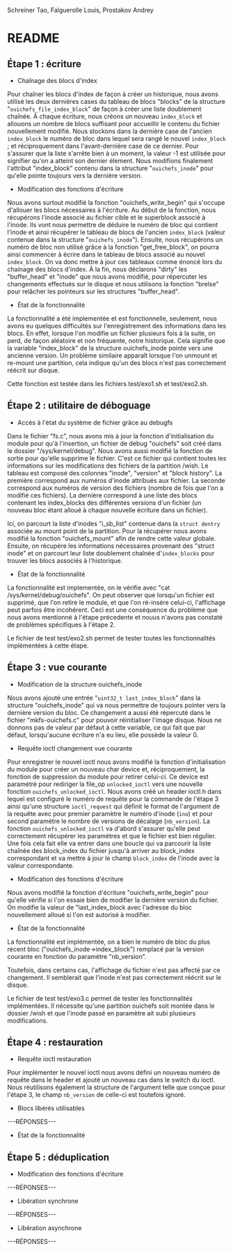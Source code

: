 
Schreiner Tao, Falguerolle Louis, Prostakov Andrey

README
======

Étape 1 : écriture
------------------

* Chaînage des blocs d'index

Pour chaîner les blocs d'index de façon à créer un historique, nous avons 
utilisé les deux dernières cases du tableau de blocs "blocks" de la structure 
"`ouichefs_file_index_block`" de façon à créer une liste doublement chaînée.
À chaque écriture, nous créons un nouveau `index_block` et allouons un nombre de blocs
suffisant pour accueillir le contenu du fichier nouvellement modifié.
Nous stockons dans la dernière case de l'ancien `index_block` le numéro de bloc dans
lequel sera rangé le nouvel `index_block` ; et réciproquement dans l'avant-dernière
case de ce dernier. Pour s'assurer que la liste s'arrête bien à un moment, la valeur
-1 est utilisée pour signifier qu'on a atteint son dernier élement.
Nous modifions finalement l'attribut "index_block" contenu dans la structure 
"`ouichefs_inode`" pour qu'elle pointe toujours vers la dernière version.

* Modification des fonctions d'écriture

Nous avons surtout modifié la fonction "ouichefs_write_begin" qui s'occupe 
d'allouer les blocs nécessaires à l'écriture. Au début de la fonction, nous 
récupérons l'inode associé au fichier cible et le superblock associé à l'inode.
Ils vont nous permettre de déduire le numéro de bloc qui contient l'inode et
ainsi récupérer le tableau de blocs de l'ancien `index_block` (valeur contenue 
dans la structure "`ouichefs_inode`"). Ensuite, nous récupérons un numéro de bloc
non utilisé grâce à la fonction "get_free_block", on pourra ainsi commencer à
écrire dans le tableau de blocs associé au nouvel `index_block`.
On va donc mettre à jour ces tableaux comme énoncé lors du chainage des blocs d'index.
À la fin, nous déclarons "dirty" les "buffer_head" et "inode" que nous avons modifié,
pour répercuter les changements effectués sur le disque et nous utilisons la fonction
"brelse" pour relâcher les pointeurs sur les structures "buffer_head".

* État de la fonctionnalité

La fonctionnalité a été implementée et est fonctionnelle, seulement, 
nous avons eu quelques difficultés sur l'enregistrement des informations dans les blocs.
En effet, lorsque l'on modifie un fichier plusieurs fois à la suite, 
on perd, de façon aléatoire et non fréquente, notre historique. Cela signifie 
que la variable "index_block" de la structure ouichefs_inode pointe vers une ancienne version.
Un problème similaire apparaît lorsque l'on unmount et re-mount une partition, cela
indique qu'un des blocs n'est pas correctement réécrit sur disque.

Cette fonction est testée dans les fichiers test/exo1.sh et test/exo2.sh.

Étape 2 : utilitaire de déboguage
---------------------------------

* Accès à l'état du système de fichier grâce au debugfs

Dans le fichier "fs.c", nous avons mis à jour la fonction d'initialisation du module pour
qu'à l'insertion, un fichier de debug "ouichefs" soit créé dans le dossier "/sys/kernel/debug". 
Nous avons aussi modifié la fonction de sortie pour qu'elle supprime le fichier. 
C'est ce fichier qui contient toutes les informations sur les modifications des fichiers de la partition /wish. 
Le tableau est composé des colonnes "inode", "version" et "block history".
La première correspond aux numéros d'inode attribués aux fichier.
La seconde correspond aux numéros de version des fichiers (nombre de fois que l'on a modifié ces fichiers).
La dernière correspond à une liste des blocs contenant les index_blocks des différentes
versions d'un fichier (un nouveau bloc étant alloué à chaque nouvelle écriture dans un fichier).

Ici, on parcourt la liste d'inodes "i_sb_list" contenue dans la `struct dentry` associée au mount point
de la partition. Pour la récupérer nous avons modifié la fonction "ouichefs_mount" afin de rendre cette valeur globale. 
Ensuite, on récupère les informations nécessaires provenant des "struct inode"
et on parcourt leur liste doublement chaînée d'`index_blocks` pour trouver les blocs associés à l'historique.

* État de la fonctionnalité

La fonctionnalité est implementée, on le vérifie avec "cat /sys/kernel/debug/ouichefs".
On peut observer que lorsqu'un fichier est supprimé, que l'on retire le module, et que l'on ré-insére celui-ci,
l'affichage peut parfois être incohérent.
Ceci est une conséquence du problème que nous avons mentionné à l'étape précedente et nouus n'avons pas
constaté de problèmes spécifiques à l'étape 2.

Le fichier de test test/exo2.sh permet de tester toutes les fonctionnalités
implémentées à cette étape.

Étape 3 : vue courante
----------------------

* Modification de la structure ouichefs_inode

Nous avons ajouté une entrée "`uint32_t last_index_block`" dans la structure "ouichefs_inode" qui va nous permettre de
toujours pointer vers la dernière version du bloc. Ce changement a aussi été répercuté dans le fichier "mkfs-ouichefs.c"
pour pouvoir réinitialiser l'image disque.
Nous ne donnons pas de valeur par défaut à cette variable, ce qui fait que par défaut, lorsqu'aucune écriture n'a eu
lieu, elle possède la valeur 0.

* Requête ioctl changement vue courante

Pour enregistrer le nouvel ioctl nous avons modifié la fonction d'initialisation du module pour créer un nouveau char device
et, réciproquement, la fonction de suppression du module pour retirer celui-ci. 
Ce device est paramétré pour rediriger la file_op `unlocked_ioctl` vers une nouvelle fonction `ouichefs_unlocked_ioctl`.
Nous avons créé un header ioctl.h dans lequel est configuré le numéro de requête pour la commande de l'étape 3 ainsi
qu'une structure `ioctl_request` qui définit le format de l'argument de la requête avec pour premier paramètre le
numéro d'inode (`ino`) et pour second paramètre le nombre de versions de décalage (`nb_version`).
La fonction `ouichefs_unlocked_ioctl` va d'abord s'assurer qu'elle peut correctement récupérer les paramètres et que
le fichier est bien régulier. Une fois cela fait elle va entrer dans une boucle qui va parcourir la liste chaînée
des block_index du fichier jusqu'à arriver au block_index correspondant et va mettre à jour le champ `block_index`
de l'inode avec la valeur correspondante.

* Modification des fonctions d'écriture

Nous avons modifié la fonction d'écriture "ouichefs_write_begin" pour qu'elle vérifie si l'on essaie bien de modifier la dernière version du fichier.
On modifie la valeur de "last_index_block avec l'adresse du bloc nouvellement alloué si l'on est autorisé à modifier.

* État de la fonctionnalité

La fonctionnalité est implémentée, on a bien le numéro de bloc du plus récent bloc ("ouichefs_inode->index_block") remplacé par la version courante en fonction du paramètre "nb_version".

Toutefois, dans certains cas, l'affichage du fichier n'est pas affecté par ce changement. Il semblerait que l'inode 
n'est pas correctement réécrit sur le disque.

Le fichier de test test/exo3.c permet de tester les fonctionnalités implémentées.
Il nécessite qu'une partition ouichefs soit montée dans le dossier /wish
et que l'inode passé en paramètre ait subi plusieurs modifications.

Étape 4 : restauration
----------------------

* Requête ioctl restauration

Pour implémenter le nouvel ioctl nous avons défini un nouveau numéro de requête dans le header et ajouté un nouveau
cas dans le switch du ioctl. Nous réutilisons également la structure de l'argument telle que conçue pour l'étape 3,
le champ `nb_version` de celle-ci est toutefois ignoré.

* Blocs libérés utilisables

---RÉPONSES---

* État de la fonctionnalité


Étape 5 : déduplication
-----------------------

* Modification des fonctions d'écriture

---RÉPONSES---

* Libération synchrone

---RÉPONSES---

* Libération asynchrone

---RÉPONSES---

